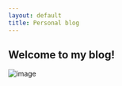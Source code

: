 ```yaml
---
layout: default
title: Personal blog 
---
```


## Welcome to my blog!

![image]({{site.baseurl}}/images/sun.gif  )

<html>
  <body>
   <!-- <button onclick="window.location.href='https://archive.org/';">
      Click Here to go to the internet archive (plz consider donating!)
    </button> -->
  </body>
</html>
